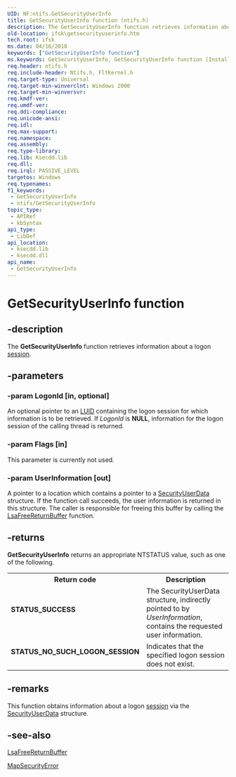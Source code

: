 ```yaml
---
UID: NF:ntifs.GetSecurityUserInfo
title: GetSecurityUserInfo function (ntifs.h)
description: The GetSecurityUserInfo function retrieves information about a logon session.
old-location: ifsk\getsecurityuserinfo.htm
tech.root: ifsk
ms.date: 04/16/2018
keywords: ["GetSecurityUserInfo function"]
ms.keywords: GetSecurityUserInfo, GetSecurityUserInfo function [Installable File System Drivers], IFSMiscRef_e375e4a8-9702-41b8-b848-0dcbc0a7d9bd.xml, ifsk.getsecurityuserinfo, ntifs/GetSecurityUserInfo
req.header: ntifs.h
req.include-header: Ntifs.h, FltKernel.h
req.target-type: Universal
req.target-min-winverclnt: Windows 2000
req.target-min-winversvr: 
req.kmdf-ver: 
req.umdf-ver: 
req.ddi-compliance: 
req.unicode-ansi: 
req.idl: 
req.max-support: 
req.namespace: 
req.assembly: 
req.type-library: 
req.lib: Ksecdd.lib
req.dll: 
req.irql: PASSIVE_LEVEL
targetos: Windows
req.typenames: 
f1_keywords:
 - GetSecurityUserInfo
 - ntifs/GetSecurityUserInfo
topic_type:
 - APIRef
 - kbSyntax
api_type:
 - LibDef
api_location:
 - ksecdd.lib
 - ksecdd.dll
api_name:
 - GetSecurityUserInfo
---
```


# GetSecurityUserInfo function


## -description

The <b>GetSecurityUserInfo</b> function retrieves information about a logon <a href="/windows/win32/secgloss/s-gly">session</a>.

## -parameters

### -param LogonId [in, optional]


An optional pointer to an <a href="/windows/win32/secgloss/l-gly">LUID</a> containing the logon session for which information is to be retrieved. If <i>LogonId</i> is <b>NULL</b>, information for the logon session of the calling thread is returned.

### -param Flags [in]


This parameter is currently not used.

### -param UserInformation [out]


A pointer to a location which contains a pointer to a <a href="/windows/win32/api/ntsecpkg/ns-ntsecpkg-security_user_data">SecurityUserData</a> structure. If the function call succeeds, the user information is returned in this structure. The caller is responsible for freeing this buffer by calling the <a href="/windows/win32/api/ntsecapi/nf-ntsecapi-lsafreereturnbuffer">LsaFreeReturnBuffer</a> function.

## -returns

<b>GetSecurityUserInfo</b> returns an appropriate NTSTATUS value, such as one of the following.

<table>
<tr>
<th>Return code</th>
<th>Description</th>
</tr>
<tr>
<td width="40%">
<dl>
<dt><b>STATUS_SUCCESS</b></dt>
</dl>
</td>
<td width="60%">
The SecurityUserData structure, indirectly pointed to by <i>UserInformation</i>, contains the requested user information.

</td>
</tr>
<tr>
<td width="40%">
<dl>
<dt><b>STATUS_NO_SUCH_LOGON_SESSION</b></dt>
</dl>
</td>
<td width="60%">
Indicates that the specified logon session does not exist.

</td>
</tr>
</table>

## -remarks

This function obtains information about a logon <a href="/windows/win32/secgloss/s-gly">session</a> via  the <a href="/windows/win32/api/ntsecpkg/ns-ntsecpkg-security_user_data">SecurityUserData</a>  structure.

## -see-also

<a href="/windows/win32/api/ntsecapi/nf-ntsecapi-lsafreereturnbuffer">LsaFreeReturnBuffer</a>



<a href="/windows-hardware/drivers/ddi/ntifs/nf-ntifs-mapsecurityerror">MapSecurityError</a>
